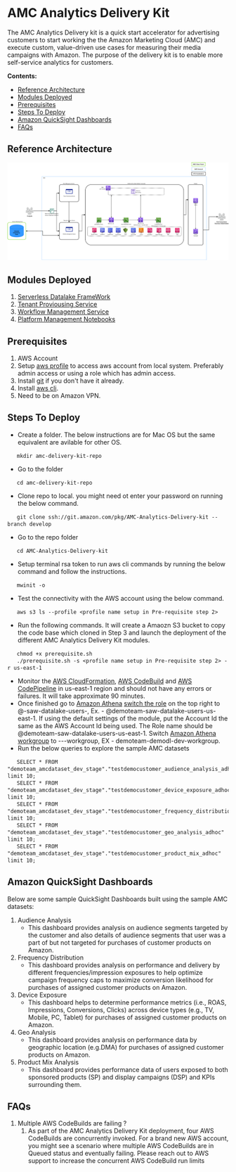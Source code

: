 # AMC Analytics Delivery Kit
The AMC Analytics Delivery kit is a quick start accelerator for advertising customers to start working the the Amazon Marketing Cloud (AMC) and execute custom, value-driven use cases for measuring their media campaigns with Amazon. 
The purpose of the delivery kit is to enable more self-service analytics for customers.

**Contents:**

* [Reference Architecture](#reference-architecture)
* [Modules Deployed](#modules-deployed)
* [Prerequisites](#prerequisites)
* [Steps To Deploy](#steps-to-deploy)
* [Amazon QuickSight Dashboards](#amazon-quicksight-dashboards)
* [FAQs](#faqs)


## Reference Architecture
![Alt](docs/images/AMCDeliveryKit-Architecture.png)

## Modules Deployed
  1. [Serverless Datalake FrameWork](DataLake/ServerlessDatalakeFramework/aws-serverless-data-lake-framework/README.md)
  2. [Tenant Proviousing Service](CustomerManagementService/TenantProvisioningService/sdlf-tps-pipeline/README.md)
  3. [Workflow Management Service](DataLakeHydrationMicroservices/WorkflowManagerService/sdlf-wfm-pipeline/README.md)
  4. [Platform Management Notebooks](PlatformManagementNotebooks/README.md)

## Prerequisites
1. AWS Account
2. Setup [aws profile](https://docs.aws.amazon.com/cli/latest/userguide/cli-chap-configure.html) to access aws account from local system. Preferably admin access or using a role which has admin access.
3. Install [git](https://github.com/git-guides/install-git) if you don't have it already.
4. Install [aws cli](https://aws.amazon.com/cli/).
5. Need to be on Amazon VPN.

## Steps To Deploy
* Create a folder. The below instructions are for Mac OS but the same equivalent are avilable for other OS.
```
   mkdir amc-delivery-kit-repo
```
* Go to the folder
```   
   cd amc-delivery-kit-repo
```
* Clone repo to local. you might need ot enter your password on running the below command.
```   
   git clone ssh://git.amazon.com/pkg/AMC-Analytics-Delivery-kit --branch develop
```
* Go to the repo folder
```   
   cd AMC-Analytics-Delivery-kit
```
* Setup terminal rsa token to run aws cli commands by running the below command and follow the instructions.
```
   mwinit -o
```
* Test the connectivity with the AWS account using the below command.
```   
   aws s3 ls --profile <profile name setup in Pre-requisite step 2>
```
* Run the following commands. It will create a Amaozn S3 bucket to copy the code base which cloned in Step 3 and launch the deployment of the different AMC Analytics Delivery Kit modules.
```
   chmod +x prerequisite.sh
   ./prerequisite.sh -s <profile name setup in Pre-requisite step 2> -r us-east-1
```
* Monitor the [AWS CloudFormation](https://console.aws.amazon.com/cloudformation/home?region=us-east-1), [AWS CodeBuild](https://console.aws.amazon.com/codesuite/codebuild/projects?region=us-east-1) and [AWS CodePipeline](https://console.aws.amazon.com/codesuite/codepipeline/pipelines?region=us-east-1) in us-east-1 region and should not have any errors or failures. It will take approximate 90 minutes.
* Once finished go to [Amazon Athena](https://console.aws.amazon.com/athena/home?region=us-east-1) [switch the role](https://docs.aws.amazon.com/IAM/latest/UserGuide/id_roles_use_switch-role-console.html) on the top right to @<teamname>-saw-datalake-users-<region>, Ex. - @demoteam-saw-datalake-users-us-east-1.
   If using the default settings of the module, put the Account Id the same as the AWS Account Id being used.
   The Role name should be @demoteam-saw-datalake-users-us-east-1. Switch [Amazon Athena workgroup](https://docs.aws.amazon.com/athena/latest/ug/workgroups-create-update-delete.html) to <teamname>-<application name>-<environment>-workgroup, EX - demoteam-demodl-dev-workgroup.
* Run the below queries to explore the sample AMC datasets
```
   SELECT * FROM "demoteam_amcdataset_dev_stage"."testdemocustomer_audience_analysis_adhoc" limit 10;
   SELECT * FROM "demoteam_amcdataset_dev_stage"."testdemocustomer_device_exposure_adhoc" limit 10;
   SELECT * FROM "demoteam_amcdataset_dev_stage"."testdemocustomer_frequency_distribution_adhoc" limit 10;
   SELECT * FROM "demoteam_amcdataset_dev_stage"."testdemocustomer_geo_analysis_adhoc" limit 10;
   SELECT * FROM "demoteam_amcdataset_dev_stage"."testdemocustomer_product_mix_adhoc" limit 10;
```

## Amazon QuickSight Dashboards
Below are some sample QuickSight Dashboards built using the sample AMC datasets:
1. Audience Analysis
   * This dashboard provides analysis on audience segments targeted by the customer and also details of audience segments 
     that user was a part of but not targeted for purchases of customer products on Amazon.
2. Frequency Distribution
   * This dashboard provides analysis on performance and delivery by different frequencies/impression exposures to help 
     optimize campaign frequency caps to maximize conversion likelihood for purchases of assigned customer products on Amazon.
3. Device Exposure
   * This dashboard helps to determine performance metrics (i.e., ROAS, Impressions, Conversions, Clicks) across device
     types (e.g., TV, Mobile, PC, Tablet) for purchases of assigned customer products on Amazon. 
4. Geo Analysis
   * This dashboard provides analysis on performance data by geographic location (e.g.DMA) for purchases of assigned 
     customer products on Amazon.
5. Product Mix Analysis
   * This dashboard provides performance data of users exposed to both sponsored products (SP) and display 
     campaigns (DSP) and KPIs surrounding them. 

## FAQs
1. Multiple AWS CodeBuilds are failing ?
    1. As part of the AMC Analytics Delivery Kit deployment, four AWS CodeBuilds are concurrently invoked. For a brand new AWS account, you might see a scenario where multiple AWS CodeBuilds are in Queued status and eventually failing. Please reach out to AWS support to increase the concurrent AWS CodeBuild run limits